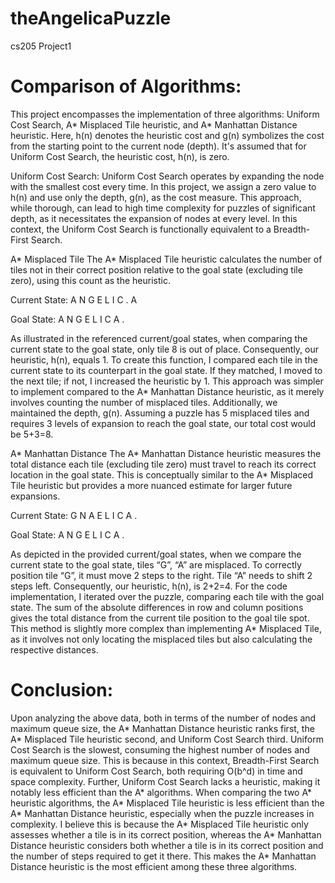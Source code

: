 # theAngelicaPuzzle
cs205 Project1


# Comparison of Algorithms:
This project encompasses the implementation of three algorithms: Uniform Cost Search, A* Misplaced Tile heuristic, and A* Manhattan Distance heuristic. Here, h(n) denotes the heuristic cost and g(n) symbolizes the cost from the starting point to the current node (depth). It's assumed that for Uniform Cost Search, the heuristic cost, h(n), is zero.


Uniform Cost Search:
Uniform Cost Search operates by expanding the node with the smallest cost every time. In this project, we assign a zero value to h(n) and use only the depth, g(n), as the cost measure. This approach, while thorough, can lead to high time complexity for puzzles of significant depth, as it necessitates the expansion of nodes at every level. In this context, the Uniform Cost Search is functionally equivalent to a Breadth-First Search.


A* Misplaced Tile
The A* Misplaced Tile heuristic calculates the number of tiles not in their correct position relative to the goal state (excluding tile zero), using this count as the heuristic.

Current State:
A	N	G
E	L	I
C	.	A

Goal State:
A	N	G
E	L	I
C	A	.

As illustrated in the referenced current/goal states, when comparing the current state to the goal state, only tile 8 is out of place. Consequently, our heuristic, h(n), equals 1. To create this function, I compared each tile in the current state to its counterpart in the goal state. If they matched, I moved to the next tile; if not, I increased the heuristic by 1. This approach was simpler to implement compared to the A* Manhattan Distance heuristic, as it merely involves counting the number of misplaced tiles. Additionally, we maintained the depth, g(n). Assuming a puzzle has 5 misplaced tiles and requires 3 levels of expansion to reach the goal state, our total cost would be 5+3=8.

A* Manhattan Distance
The A* Manhattan Distance heuristic measures the total distance each tile (excluding tile zero) must travel to reach its correct location in the goal state. This is conceptually similar to the A* Misplaced Tile heuristic but provides a more nuanced estimate for larger future expansions.
 
Current State:
G	N	A
E	L	I
C	A	.

Goal State:
A	N	G
E	L	I
C	A	.

As depicted in the provided current/goal states, when we compare the current state to the goal state, tiles “G”, “A” are misplaced. To correctly position tile “G”, it must move 2 steps to the right. Tile “A” needs to shift 2 steps left. Consequently, our heuristic, h(n), is 2+2=4. For the code implementation, I iterated over the puzzle, comparing each tile with the goal state. The sum of the absolute differences in row and column positions gives the total distance from the current tile position to the goal tile spot. This method is slightly more complex than implementing A* Misplaced Tile, as it involves not only locating the misplaced tiles but also calculating the respective distances.


# Conclusion:
Upon analyzing the above data, both in terms of the number of nodes and maximum queue size, the A* Manhattan Distance heuristic ranks first, the A* Misplaced Tile heuristic second, and Uniform Cost Search third.
Uniform Cost Search is the slowest, consuming the highest number of nodes and maximum queue size. This is because in this context, Breadth-First Search is equivalent to Uniform Cost Search, both requiring O(b^d) in time and space complexity. Further, Uniform Cost Search lacks a heuristic, making it notably less efficient than the A* algorithms.
When comparing the two A* heuristic algorithms, the A* Misplaced Tile heuristic is less efficient than the A* Manhattan Distance heuristic, especially when the puzzle increases in complexity. I believe this is because the A* Misplaced Tile heuristic only assesses whether a tile is in its correct position, whereas the A* Manhattan Distance heuristic considers both whether a tile is in its correct position and the number of steps required to get it there. This makes the A* Manhattan Distance heuristic is the most efficient among these three algorithms.
